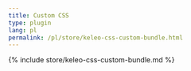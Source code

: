 ```yaml
---
title: Custom CSS
type: plugin
lang: pl
permalink: /pl/store/keleo-css-custom-bundle.html
---
```


{% include store/keleo-css-custom-bundle.md %}
